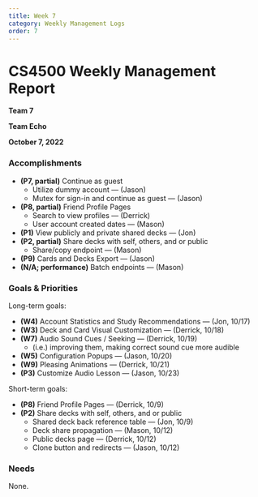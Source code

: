 ```yaml
---
title: Week 7
category: Weekly Management Logs
order: 7
---
```


# CS4500 Weekly Management Report

**Team 7**

**Team Echo**

**October 7, 2022**

### Accomplishments

- **(P7, partial)** Continue as guest
  - Utilize dummy account — (Jason)
  - Mutex for sign-in and continue as guest — (Jason)
- **(P8, partial)** Friend Profile Pages
  - Search to view profiles — (Derrick)
  - User account created dates — (Mason)
- **(P1)** View publicly and private shared decks — (Jon)
- **(P2, partial)** Share decks with self, others, and or public
  - Share/copy endpoint — (Mason)
- **(P9)** Cards and Decks Export — (Jason)
- **(N/A; performance)** Batch endpoints — (Mason)
  

### Goals & Priorities

Long-term goals:
- **(W4)** Account Statistics and Study Recommendations — (Jon, 10/17)
- **(W3)** Deck and Card Visual Customization — (Derrick, 10/18)
- **(W7)** Audio Sound Cues / Seeking — (Derrick, 10/19)
  - (i.e.) improving them, making correct sound cue more audible
- **(W5)** Configuration Popups — (Jason, 10/20)
- **(W9)** Pleasing Animations — (Derrick, 10/21)
- **(P3)** Customize Audio Lesson — (Jason, 10/23)

Short-term goals:
- **(P8)** Friend Profile Pages — (Derrick, 10/9)
- **(P2)** Share decks with self, others, and or public
  - Shared deck back reference table — (Jon, 10/9)
  - Deck share propagation — (Mason, 10/12)
  - Public decks page — (Derrick, 10/12)
  - Clone button and redirects — (Jason, 10/12)

### Needs

None.